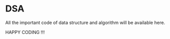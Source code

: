# DSA

All the important code of data structure and algorithm will be available here.


HAPPY CODING !!!
